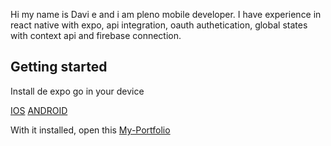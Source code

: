 Hi my name is Davi e and i am pleno mobile developer. I have experience in react native with expo, api integration, oauth authetication, global states with context api and firebase connection.

## Getting started

Install de expo go in your device

[IOS](https://apps.apple.com/br/app/expo-go/id982107779)
[ANDROID](https://play.google.com/store/apps/details?id=host.exp.exponent&hl=pt_BR&gl=US)

With it installed, open this [My-Portfolio](https://expo.dev/@dabisilvaab/myportfolio)
